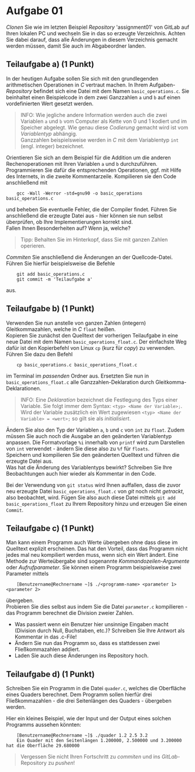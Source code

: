 # Aufgabe 01 

*Clonen* Sie wie im letzten Beispiel *Repository* 'assignment01' von GitLab auf Ihren lokalen PC und wechseln Sie in das so erzeugte Verzeichnis. Achten Sie dabei darauf, dass alle Änderungen in diesem Verzeichnis gemacht werden müssen, damit Sie auch im Abgabeordner landen.

## Teilaufgabe a) (1 Punkt)

In der heutigen Aufgabe sollen Sie sich mit den grundlegenden arithmetischen Operationen in *C* vertraut machen.
In Ihrem Aufgaben-*Repository* befindet sich eine Datei mit dem Namen `basic_operations.c`.
Sie beinhaltet einen Beispielcode in dem zwei Ganzzahlen `a` und `b` auf einen vordefinierten Wert gesetzt werden.
> INFO: Wie jegliche andere Information werden auch die zwei Variablen `a` und `b` vom Computer als Kette von 0 und 1 kodiert und im Speicher abgelegt.
Wie genau diese *Codierung* gemacht wird ist vom *Variablentyp* abhängig.  
Ganzzahlen beispielsweise werden in *C* mit dem Variablentyp `int` (engl. integer) bezeichnet.

Orientieren Sie sich an dem Beispiel für die Addition um die anderen Rechenoperationen mit Ihren Variablen `a` und `b` durchzuführen. Programmieren Sie dafür die entsprechenden Operationen, ggf. mit Hilfe des Internets, in die zweite Kommentarzeile. 
Kompilieren sie den Code anschließend mit
```
    gcc -Wall -Werror -std=gnu90 -o basic_operations basic_operations.c
```
und beheben Sie eventuelle Fehler, die der Compiler findet.
Führen Sie anschließend die erzeugte Datei aus - hier können sie nun selbst überprüfen, ob Ihre Implementierungen korrekt sind.  
Fallen Ihnen Besonderheiten auf? Wenn ja, welche? 
> Tipp: Behalten Sie im Hinterkopf, dass Sie mit ganzen Zahlen operieren.

*Commiten* Sie anschließend die Änderungen an der Quellcode-Datei.
Führen Sie hierfür beispielsweise die Befehle
```
    git add basic_operations.c
    git commit -m 'Teilaufgabe a'
```
aus.

## Teilaufgabe b) (1 Punkt)

Verwenden Sie nun anstelle von ganzen Zahlen (integern) Gleitkommazahlen, welche in *C* `float` heißen.  
Kopieren Sie zunächst den Quelltext der vorherigen Teilaufgabe in eine neue Datei mit dem Namen `basic_operations_float.c`.
Der einfachste Weg dafür ist den Kopierbefehl von Linux `cp` (kurz für *copy*) zu verwenden.
Führen Sie dazu den Befehl
```
    cp basic_operations.c basic_operations_float.c
```
im Terminal im *passenden* Ordner aus.
Ersetzten Sie nun in `basic_operations_float.c` alle Ganzzahlen-Deklaration durch Gleitkomma-Deklarationen.
> INFO: Eine *Deklaration* bezeichnet die Festlegung des Typs einer Variable.
Sie folgt immer dem Syntax: `<typ> <Name der Variable>;`.
Wird der Variable zusätzlich ein Wert zugewiesen `<typ> <Name der Variable> = <wert>;` so gilt sie als *initialisiert*.

Ändern Sie also den Typ der Variablen `a`, `b` und `c` von `int` zu `float`.
Zudem müssen Sie auch noch die Ausgabe an den geänderten Variablentyp anpassen.
Die Formatvorlage `%i` innerhalb von `printf` wird zum Darstellen von `int` verwendet - ändern Sie diese also zu `%f` für `floats`.  
Speichern und kompilieren Sie den geänderten Quelltext und führen die erzeugte Datei aus.   
Was hat die Änderung des Variablentyps bewirkt? Schreiben Sie Ihre Beobachtungen auch hier wieder als Kommentar in den Code.

Bei der Verwendung von `git status` wird Ihnen auffallen, dass die zuvor neu erzeugte Datei `basic_operations_float.c` von *git* noch nicht *getrackt*, also beobachtet, wird.
Fügen Sie also auch diese Datei mittels `git add basic_operations_float` zu Ihrem Repository hinzu und erzeugen Sie einen `Commit`.


## Teilaufgabe c) (1 Punkt)

Man kann einem Programm auch Werte übergeben ohne dass diese im Quelltext explizit erscheinen.
Das hat den Vorteil, dass das Programm nicht jedes mal neu kompiliert werden muss, wenn sich ein Wert ändert.
Eine Methode zur Werteübergabe sind sogenannte *Kommandozeilen-Argumente* oder *Aufrufparameter*.
Sie können einem Programm beispielsweise zwei Parameter mittels
```
    [Benutzername@Rechnername ~]$ ./<programm-name> <parameter 1> <parameter 2>
```
übergeben.  
Probieren Sie dies selbst aus indem Sie die Datei `parameter.c` kompilieren - das Programm berechnet die Division zweier Zahlen.
* Was passiert wenn ein Benutzer hier unsinnige Eingaben macht (Division durch Null, Buchstaben, etc.)? Schreiben Sie Ihre Antwort als Kommentar in das .c-File!
* Ändern Sie nun das Programm so, dass es stattdessen zwei Fließkommazahlen addiert.
* Laden Sie auch diese Änderungen ins Repository hoch.


## Teilaufgabe d) (1 Punkt)

Schreiben Sie ein Programm in die Datei `quader.c`, welches die Oberfläche eines Quaders berechnet.
Dem Programm sollen hierfür drei Fließkommazahlen - die drei Seitenlängen des Quaders - übergeben werden.

Hier ein kleines Beispiel, wie der Input und der Output eines solchen Programms aussehen könnten:
```
    [Benutzername@Rechnername ~]$ ./quader 1.2 2.5 3.2
    Ein Quader mit den Seitenlängen 1.200000, 2.500000 und 3.200000 hat die Oberfläche 29.680000
```

> Vergessen Sie nicht Ihren Fortschritt zu *commiten* und ins *GitLab*-Repository zu *pushen*!

